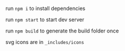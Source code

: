 run `npm i` to install dependencies

run `npm start` to start dev server

run `npm build` to generate the build folder once

svg icons are in `_includes/icons`